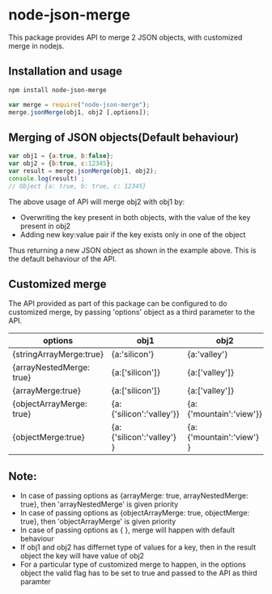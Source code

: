 # node-json-merge
This package provides API to merge 2 JSON objects, with customized merge in nodejs.


## Installation and usage

``` bash
npm install node-json-merge
```

``` javascript
var merge = require("node-json-merge");
merge.jsonMerge(obj1, obj2 [,options]);
```

## Merging of JSON objects(Default behaviour)

``` javascript
var obj1 = {a:true, b:false};
var obj2 = {b:true, c:12345};
var result = merge.jsonMerge(obj1, obj2);
console.log(result) ;
// Object {a: true, b: true, c: 12345}
```
The above usage of API will merge obj2 with obj1 by:
* Overwriting the key present in both objects, with the value of the key present in obj2
* Adding new key:value pair if the key exists only in one of the object   

Thus returning a new JSON object as shown in the example above. This is the default behaviour of the API.


## Customized merge

The API provided as part of this package can be configured to do customized merge, by passing 'options' object as a third parameter to the API.

|options| obj1 | obj2 | result |
| --------------- | --------------- | --------------- | --------------- |
| {stringArrayMerge:true} | {a:'silicon'} | {a:'valley'} | {a:['silicon','valley']} |
| {arrayNestedMerge: true} | {a:['silicon']} | {a:['valley']} | {a:[['silicon'],['valley']]} |
| {arrayMerge:true} | {a:['silicon']} | {a:['valley']} | {a:['silicon','valley']} |
| {objectArrayMerge: true} | {a:{'silicon':'valley'}} | {a:{'mountain':'view'}} | {a:[{'silicon':'valley'},{'mountain':'view'}]} |
| {objectMerge:true} | {a:{'silicon':'valley'} } | {a:{'mountain':'view'} } | {a:{'silicon':'valley','mountain':'view'}}|

## Note:
* In case of passing options as {arrayMerge: true, arrayNestedMerge: true}, then 'arrayNestedMerge' is given priority
* In case of passing options as {objectArrayMerge: true, objectMerge: true}, then 'objectArrayMerge' is given priority
* In case of passing options as { }, merge will happen with default behaviour 
* If obj1 and obj2 has differnet type of values for a key, then in the result object the key will have value of obj2
* For a particular type of customized merge to happen, in the options object the valid flag has to be set to true and passed to the API as third paramter

